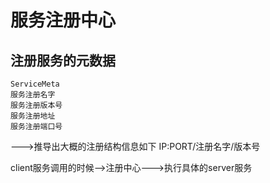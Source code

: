 # 服务注册中心

## 注册服务的元数据
```
ServiceMeta
服务注册名字
服务注册版本号
服务注册地址
服务注册端口号
```
--->推导出大概的注册结构信息如下  IP:PORT/注册名字/版本号

client服务调用的时候-->注册中心--->执行具体的server服务





